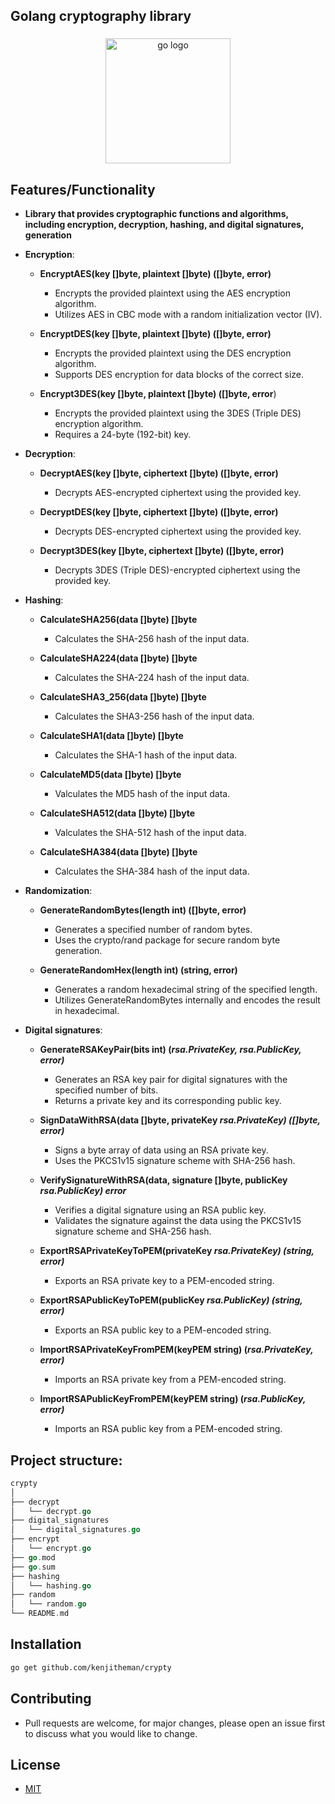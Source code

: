 ## Golang cryptography library 

###

<div align="center">
  <img src="https://cdn.jsdelivr.net/gh/devicons/devicon/icons/go/go-original.svg" height="200" alt="go logo"  />
</div>

###

## Features/Functionality

- **Library that provides cryptographic functions and algorithms, 
including encryption, decryption, hashing, and digital signatures, generation**
  
- **Encryption**:
  
	- **EncryptAES(key []byte, plaintext []byte) ([]byte, error)**
   
	    - Encrypts the provided plaintext using the AES encryption algorithm.
	    - Utilizes AES in CBC mode with a random initialization vector (IV).
       
	- **EncryptDES(key []byte, plaintext []byte) ([]byte, error)**
   
		- Encrypts the provided plaintext using the DES encryption algorithm.
		- Supports DES encryption for data blocks of the correct size.
    
	- **Encrypt3DES(key []byte, plaintext []byte) ([]byte, error**)
   
	    - Encrypts the provided plaintext using the 3DES (Triple DES) encryption algorithm.
	    - Requires a 24-byte (192-bit) key.

- **Decryption**:
  
	- **DecryptAES(key []byte, ciphertext []byte) ([]byte, error)**
   
		- Decrypts AES-encrypted ciphertext using the provided key.
    
	- **DecryptDES(key []byte, ciphertext []byte) ([]byte, error)**
   
		- Decrypts DES-encrypted ciphertext using the provided key.
    
	- **Decrypt3DES(key []byte, ciphertext []byte) ([]byte, error)**
   
		- Decrypts 3DES (Triple DES)-encrypted ciphertext using the provided key.

- **Hashing**:
  
	- **CalculateSHA256(data []byte) []byte**
   
		- Calculates the SHA-256 hash of the input data.
    
	- **CalculateSHA224(data []byte) []byte**
   
		- Calculates the SHA-224 hash of the input data.
    
	- **CalculateSHA3_256(data []byte) []byte**
   
		- Calculates the SHA3-256 hash of the input data.
    
	- **CalculateSHA1(data []byte) []byte**
   
		- Calculates the SHA-1 hash of the input data.
    
	- **CalculateMD5(data []byte) []byte**
   
		- Valculates the MD5 hash of the input data.
    
	- **CalculateSHA512(data []byte) []byte**
   
		- Valculates the SHA-512 hash of the input data.
    
	- **CalculateSHA384(data []byte) []byte**
   
		- Calculates the SHA-384 hash of the input data.

- **Randomization**:
  
    - **GenerateRandomBytes(length int) ([]byte, error)**
      
		- Generates a specified number of random bytes.
		- Uses the crypto/rand package for secure random byte generation.

	- **GenerateRandomHex(length int) (string, error)**
   
		- Generates a random hexadecimal string of the specified length.
		- Utilizes GenerateRandomBytes internally and encodes the result in hexadecimal.

- **Digital signatures**:

	- **GenerateRSAKeyPair(bits int) (*rsa.PrivateKey, *rsa.PublicKey, error)****
 
	    - Generates an RSA key pair for digital signatures with the specified number of bits.
	    - Returns a private key and its corresponding public key.
       
	- **SignDataWithRSA(data []byte, privateKey *rsa.PrivateKey) ([]byte, error)***
   
		- Signs a byte array of data using an RSA private key.
		- Uses the PKCS1v15 signature scheme with SHA-256 hash.
    
	- **VerifySignatureWithRSA(data, signature []byte, publicKey *rsa.PublicKey) error***
   
	    - Verifies a digital signature using an RSA public key.
	    - Validates the signature against the data using the PKCS1v15 signature scheme and SHA-256 hash.
       
	- **ExportRSAPrivateKeyToPEM(privateKey *rsa.PrivateKey) (string, error)***
   
		- Exports an RSA private key to a PEM-encoded string.
    
	 - **ExportRSAPublicKeyToPEM(publicKey *rsa.PublicKey) (string, error)***
    
		- Exports an RSA public key to a PEM-encoded string.
    
	 - **ImportRSAPrivateKeyFromPEM(keyPEM string) (*rsa.PrivateKey, error)***
    
		- Imports an RSA private key from a PEM-encoded string.
    
	- **ImportRSAPublicKeyFromPEM(keyPEM string) (*rsa.PublicKey, error)***
   
		- Imports an RSA public key from a PEM-encoded string.
 
## Project structure:

```go
crypty
│
├── decrypt
│   └── decrypt.go
├── digital_signatures
│   └── digital_signatures.go
├── encrypt
│   └── encrypt.go
├── go.mod
├── go.sum
├── hashing
│   └── hashing.go
├── random
│   └── random.go
└── README.md
```

## Installation

```sh
go get github.com/kenjitheman/crypty
```

## Contributing

- Pull requests are welcome, for major changes, please open an issue first to
  discuss what you would like to change.

## License

- [MIT](./LICENSE)
